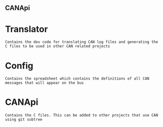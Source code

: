 ## CANApi

# Translator
    Contains the dev code for translating CAN log files and generating the C files to be used in other CAN related projects

# Config
    Contains the spreadsheet which contains the definitions of all CAN messages that will appear on the bus

# CANApi
    Contains the C files. This can be added to other projects that use CAN using git subtree

